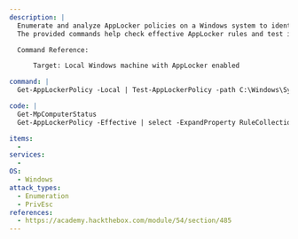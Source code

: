 ```yaml
---
description: |
  Enumerate and analyze AppLocker policies on a Windows system to identify potential privilege escalation vectors.
  The provided commands help check effective AppLocker rules and test if specific executables are allowed for certain users.

  Command Reference:

      Target: Local Windows machine with AppLocker enabled

command: |
  Get-AppLockerPolicy -Local | Test-AppLockerPolicy -path C:\Windows\System32\cmd.exe -User Everyone

code: |
  Get-MpComputerStatus
  Get-AppLockerPolicy -Effective | select -ExpandProperty RuleCollections

items:
  - 
services:
  - 
OS:
  - Windows
attack_types:
  - Enumeration
  - PrivEsc
references:
  - https://academy.hackthebox.com/module/54/section/485
---
```

